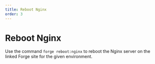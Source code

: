 ```yaml
---
title: Reboot Nginx
order: 3
---
```


# Reboot Nginx

Use the command `forge reboot:nginx` to reboot the Nginx server on the linked Forge site for the given environment.
